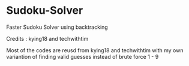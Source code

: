 # Sudoku-Solver
Faster Sudoku Solver using backtracking

Credits : kying18 and techwithtim

Most of the codes are reusd from kying18 and techwithtim with my own variantion of finding valid guesses instead of brute force 1 - 9

